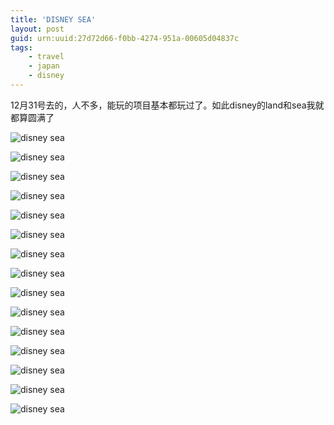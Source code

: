 ```yaml
---
title: 'DISNEY SEA'
layout: post
guid: urn:uuid:27d72d66-f0bb-4274-951a-00605d04837c
tags:
    - travel
    - japan
    - disney
---
```


12月31号去的，人不多，能玩的项目基本都玩过了。如此disney的land和sea我就都算圆满了

<span class="image-300">![disney sea](/media/files/2010/01/14/disney-sea-01.jpg)</span>

<span class="image-600">![disney sea](/media/files/2010/01/14/disney-sea-02.jpg)</span>

<span class="image-600">![disney sea](/media/files/2010/01/14/disney-sea-03.jpg)</span>

<span class="image-600">![disney sea](/media/files/2010/01/14/disney-sea-04.jpg)</span>

<span class="image-300">![disney sea](/media/files/2010/01/14/disney-sea-05.jpg)</span>

<span class="image-600">![disney sea](/media/files/2010/01/14/disney-sea-06.jpg)</span>

<span class="image-600">![disney sea](/media/files/2010/01/14/disney-sea-07.jpg)</span>

<span class="image-600">![disney sea](/media/files/2010/01/14/disney-sea-08.jpg)</span>

<span class="image-600">![disney sea](/media/files/2010/01/14/disney-sea-09.jpg)</span>

<span class="image-600">![disney sea](/media/files/2010/01/14/disney-sea-10.jpg)</span>

<span class="image-600">![disney sea](/media/files/2010/01/14/disney-sea-11.jpg)</span>

<span class="image-600">![disney sea](/media/files/2010/01/14/disney-sea-12.jpg)</span>

<span class="image-600">![disney sea](/media/files/2010/01/14/disney-sea-13.jpg)</span>

<span class="image-600">![disney sea](/media/files/2010/01/14/disney-sea-14.jpg)</span>

<span class="image-300">![disney sea](/media/files/2010/01/14/disney-sea-15.jpg)</span>

